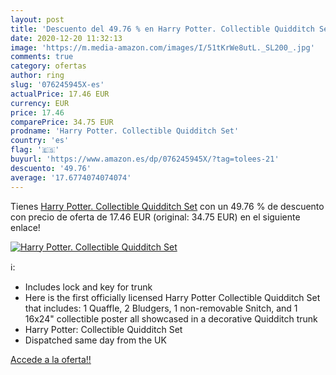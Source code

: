 ```yaml
---
layout: post
title: 'Descuento del 49.76 % en Harry Potter. Collectible Quidditch Set'
date: 2020-12-20 11:32:13
image: 'https://m.media-amazon.com/images/I/51tKrWe8utL._SL200_.jpg'
comments: true
category: ofertas
author: ring
slug: '076245945X-es'
actualPrice: 17.46 EUR
currency: EUR
price: 17.46
comparePrice: 34.75 EUR
prodname: 'Harry Potter. Collectible Quidditch Set'
country: 'es'
flag: '🇪🇸'
buyurl: 'https://www.amazon.es/dp/076245945X/?tag=tolees-21'
descuento: '49.76'
average: '17.6774074074074'
---
```


Tienes [Harry Potter. Collectible Quidditch Set](https://www.amazon.es/dp/076245945X/?tag=tolees-21) con un 49.76 % de descuento con precio de oferta de 17.46 EUR (original: 34.75 EUR) en el siguiente enlace!

[![Harry Potter. Collectible Quidditch Set](https://m.media-amazon.com/images/I/51tKrWe8utL._SL200_.jpg)](https://www.amazon.es/dp/076245945X/?tag=tolees-21)

ℹ️:

- Includes lock and key for trunk
- Here is the first officially licensed Harry Potter Collectible Quidditch Set that includes: 1 Quaffle, 2 Bludgers, 1 non-removable Snitch, and 1 16x24" collectible poster all showcased in a decorative Quidditch trunk
- Harry Potter: Collectible Quidditch Set
- Dispatched same day from the UK

[Accede a la oferta!!](https://www.amazon.es/dp/076245945X/?tag=tolees-21)
